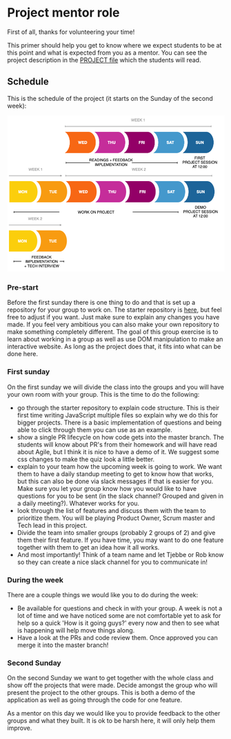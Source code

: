 # Project mentor role

First of all, thanks for volunteering your time! 

This primer should help you get to know where we expect students to be at this point and what is expected from you as a mentor. You can see the project description in the [PROJECT file](./PROJECT.md) which the students will read.

## Schedule
This is the schedule of the project (it starts on the Sunday of the second week):

![Weekflow](assets/project-weeks.png)

### Pre-start
Before the first sunday there is one thing to do and that is set up a repository for your group to work on. The starter repository is [here](https://github.com/HackYourFuture/browser-quiz-project-starter), but feel free to adjust if you want. Just make sure to explain any changes you have made. If you feel very ambitious you can also make your own repository to make something completely different. The goal of this group exercise is to learn about working in a group as well as use DOM manipulation to make an interactive website. As long as the project does that, it fits into what can be done here.

### First sunday
On the first sunday we will divide the class into the groups and you will have your own room with your group. This is the time to do the following:

- go through the starter repository to explain code structure. This is their first time writing JavaScript multiple files so explain why we do this for bigger projects. There is a basic implementation of questions and being able to click through them you can use as an example.
- show a single PR lifecycle on how code gets into the master branch. The students will know about PR's from their homework and will have read about Agile, but I think it is nice to have a demo of it. We suggest some css changes to make the quiz look a little better.
- explain to your team how the upcoming week is going to work. We want them to have a daily standup meeting to get to know how that works, but this can also be done via slack messages if that is easier for you. Make sure you let your group know how you would like to have questions for you to be sent (in the slack channel? Grouped and given in a daily meeting?). Whatever works for you.
- look through the list of features and discuss them with the team to prioritize them. You will be playing Product Owner, Scrum master and Tech lead in this project.
- Divide the team into smaller groups (probably 2 groups of 2) and give them their first feature. If you have time, you may want to do one feature together with them to get an idea how it all works.
- And most importantly! Think of a team name and let Tjebbe or Rob know so they can create a nice slack channel for you to communicate in!

### During the week
There are a couple things we would like you to do during the week:

- Be available for questions and check in with your group. A week is not a lot of time and we have noticed some are not comfortable yet to ask for help so a quick 'How is it going guys?' every now and then to see what is happening will help move things along.
- Have a look at the PRs and code review them. Once approved you can merge it into the master branch!

### Second Sunday
On the second Sunday we want to get together with the whole class and show off the projects that were made. Decide amongst the group who will present the project to the other groups. This is both a demo of the application as well as going through the code for one feature.

As a mentor on this day we would like you to provide feedback to the other groups and what they built. It is ok to be harsh here, it will only help them improve.